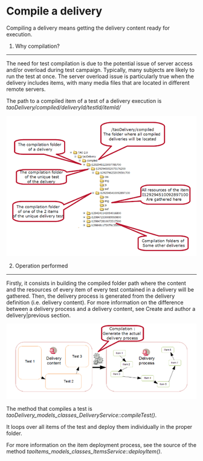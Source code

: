 <!--
created_at: '2011-03-03 11:37:27'
updated_at: '2013-03-13 13:08:34'
authors:
    - 'Jérôme Bogaerts'
contributors:
    - 'Somsack Sipasseuth'
tags:
    - Delivery
-->



Compile a delivery
==================

Compiling a delivery means getting the delivery content ready for execution.

1. Why compilation?
-------------------

The need for test compilation is due to the potential issue of server access and/or overload during test campaign. Typically, many subjects are likely to run the test at once. The server overload issue is particularly true when the delivery includes items, with many media files that are located in different remote servers.<br/>

The path to a compiled item of a test of a delivery execution is *taoDelivery/compiled/deliveryId/testId/itemId/*<br/>

![](../resources/compilation_path.png)

2. Operation performed
----------------------

Firstly, it consists in building the compiled folder path where the content and the resources of every item of every test contained in a delivery will be gathered. Then, the delivery process is generated from the delivery definition (i.e. delivery content). For more information on the difference between a delivery process and a delivery content, see Create and author a delivery|previous section.<br/>

![](../resources/compilation_generate_process.png)

The method that compiles a test is *taoDelivery_models_classes_DeliveryService::compileTest()*.<br/>

It loops over all items of the test and deploy them individually in the proper folder.<br/>

For more information on the item deployment process, see the source of the method *taoItems_models_classes_ItemsService::deployItem()*.


